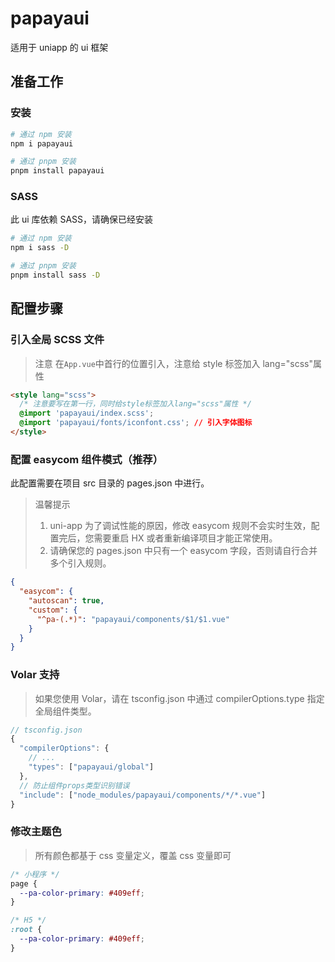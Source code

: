 # papayaui

适用于 uniapp 的 ui 框架

## 准备工作

### 安装

```bash
# 通过 npm 安装
npm i papayaui

# 通过 pnpm 安装
pnpm install papayaui
```

### SASS

此 ui 库依赖 SASS，请确保已经安装

```bash
# 通过 npm 安装
npm i sass -D

# 通过 pnpm 安装
pnpm install sass -D
```

## 配置步骤

### 引入全局 SCSS 文件

> 注意
> 在`App.vue`中首行的位置引入，注意给 style 标签加入 lang="scss"属性

```html
<style lang="scss">
  /* 注意要写在第一行，同时给style标签加入lang="scss"属性 */
  @import 'papayaui/index.scss';
  @import 'papayaui/fonts/iconfont.css'; // 引入字体图标
</style>
```

### 配置 easycom 组件模式（推荐）

此配置需要在项目 src 目录的 pages.json 中进行。

> 温馨提示
>
> 1. uni-app 为了调试性能的原因，修改 easycom 规则不会实时生效，配置完后，您需要重启 HX 或者重新编译项目才能正常使用。
> 2. 请确保您的 pages.json 中只有一个 easycom 字段，否则请自行合并多个引入规则。

```json
{
  "easycom": {
    "autoscan": true,
    "custom": {
      "^pa-(.*)": "papayaui/components/$1/$1.vue"
    }
  }
}
```

### Volar 支持

> 如果您使用 Volar，请在 tsconfig.json 中通过 compilerOptions.type 指定全局组件类型。

```typescript
// tsconfig.json
{
  "compilerOptions": {
    // ...
    "types": ["papayaui/global"]
  },
  // 防止组件props类型识别错误
  "include": ["node_modules/papayaui/components/*/*.vue"]
}
```

### 修改主题色

> 所有颜色都基于 css 变量定义，覆盖 css 变量即可

```css
/* 小程序 */
page {
  --pa-color-primary: #409eff;
}

/* H5 */
:root {
  --pa-color-primary: #409eff;
}
```
